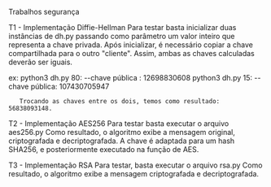  Trabalhos segurança


T1 - Implementação Diffie-Hellman
   Para testar basta inicializar duas instâncias de dh.py passando como parâmetro um valor inteiro que representa a chave privada.
   Após inicializar, é necessário copiar a chave compartilhada para o outro "cliente". Assim, ambas as chaves calculadas deverão ser iguais.
   
   
   ex: python3 dh.py 80:
       	       --chave pública : 12698830608 
       python3 dh.py 15:
       	       --chave pública: 107430705947


       Trocando as chaves entre os dois, temos como resultado: 56838093148.
       
 T2 - Implementação AES256
 	Para testar basta executar o arquivo aes256.py
 	Como resultado, o algoritmo exibe a mensagem original, criptografada e decriptografada.
 	A chave é adaptada para um hash SHA256, e posteriormente executado na função de AES.
 	
 T3 - Implementação RSA
 	Para testar, basta executar o arquivo rsa.py
 	Como resultado, o algoritmo exibe a mensagem criptografada e decriptografada.